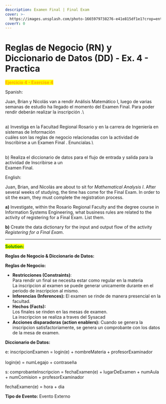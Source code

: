 ```yaml
---
description: Examen Final | Final Exam
cover: >-
  https://images.unsplash.com/photo-1665979738276-e41e815df1e1?crop=entropy&cs=srgb&fm=jpg&ixid=M3wxOTcwMjR8MHwxfHNlYXJjaHw4fHxmaW5hbCUyMGV4YW18ZW58MHx8fHwxNzQ0Mzc2ODU5fDA&ixlib=rb-4.0.3&q=85
coverY: 0
---
```


# Reglas de Negocio (RN) y Diccionario de Datos (DD) - Ex. 4 - Practica

<mark style="color:orange;">**Ejercicio 4 - Exercise 4**</mark>

Spanish:

Juan, Brian y Nicolás van a rendir Análisis Matemático I, luego de varias semanas de estudio ha llegado el&#x20;momento del Examen Final. Para poder rendir deberán realizar la inscripción .\
\
a) Investiga en la Facultad Regional Rosario y en la carrera de Ingeniería en sistemas de Información\
cuáles son las reglas de negocio relacionadas con la actividad de Inscribirse a un Examen Final .&#x20;Enuncialas.\
\
b) Realiza el diccionario de datos para el flujo de entrada y salida para la actividad de Inscribirse a un\
Examen Final.

English:

Juan, Brian, and Nicolás are about to sit for _Mathematical Analysis I_. After several weeks of studying, the time has come for the Final Exam. In order to sit the exam, they must complete the registration process.

**a)** Investigate, within the Rosario Regional Faculty and the degree course in Information Systems Engineering, what business rules are related to the activity of registering for a Final Exam. List them.

**b)** Create the data dictionary for the input and output flow of the activity _Registering for a Final Exam_.

***

<mark style="color:green;">**Solution:**</mark>

**Reglas de Negocio & Diccionario de Datos:**

**Reglas de Negocio:**

* **Restricciones (Constraints)**: \
  Para rendir un final se necesita estar como regular en la materia\
  La inscripcion al examen se puede generar unicamente durante en el periodo de inscripcion al mismo.
* **Inferencias (Inferences):** El examen se rinde de manera presencial en la facultad.&#x20;
* **Hechos (Facts):** \
  Los finales se rinden en las mesas de examen.\
  La inscripcion se realiza a traves del Sysacad
* **Acciones disparadoras (action enablers):**  Cuando se genera la inscripcion satisfactoriamente, se genera un comprobante con los datos de la mesa de examen.&#x20;

**Diccionario de Datos:**

e: inscripcionExamen = login(e) + nombreMateria + profesorExaminador\
\
login(e) = numLegajo + contraseña&#x20;

s: comprobanteInscripcion = fechaExamen(e) + lugarDeExamen + numAula + numComision + profesorExaminador

fechaExamen(e) = hora + dia&#x20;

**Tipo de Evento:** Evento Externo&#x20;
